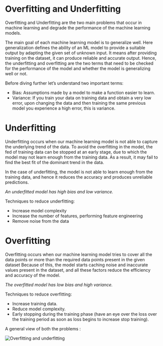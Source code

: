 
# Overfitting and Underfitting 

Overfitting and Underfitting are the two main problems that occur in machine learning and degrade the performance of the machine learning models.

The main goal of each machine learning model is to generalize well. Here generalization defines the ability of an ML model to provide a suitable output by adapting the given set of unknown input. It means after providing training on the dataset, it can produce reliable and accurate output. 
Hence, the underfitting and overfitting are the two terms that need to be checked for the performance of the model and whether the model is generalizing well or not.

Before diving further let’s understand two important terms:

* Bias: Assumptions made by a model to make a function easier to learn.
* Variance: If you train your data on training data and obtain a very low error, upon changing the data and then training the same previous model you experience a high error, this is variance.

# Underfitting

Underfitting occurs when our machine learning model is not able to capture the underlying trend of the data. 
To avoid the overfitting in the model, the fed of training data can be stopped at an early stage, due to which the model may not learn enough from the training data. As a result, it may fail to find the best fit of the dominant trend in the data.

In the case of underfitting, the model is not able to learn enough from the training data, and hence it reduces the accuracy and produces unreliable predictions.

*An underfitted model has high bias and low variance.*

Techniques to reduce underfitting: 

* Increase model complexity
* Increase the number of features, performing feature engineering
* Remove noise from the data


# Overfitting 

Overfitting occurs when our machine learning model tries to cover all the data points or more than the required data points present in the given dataset
Because of this, the model starts caching noise and inaccurate values present in the dataset, and all these factors reduce the efficiency and accuracy of the model.

*The overfitted model has low bias and high variance.*

Techniques to reduce overfitting:

* Increase training data.
* Reduce model complexity.
* Early stopping during the training phase (have an eye over the loss over the training period as soon as loss begins to increase stop training).


A general view of both the problems :

![Overfitting and underfitting](https://github.com/sai-pallavi-2003/Open-contributions/blob/master/SaiPallavi_ML/overfitting_2.png)
